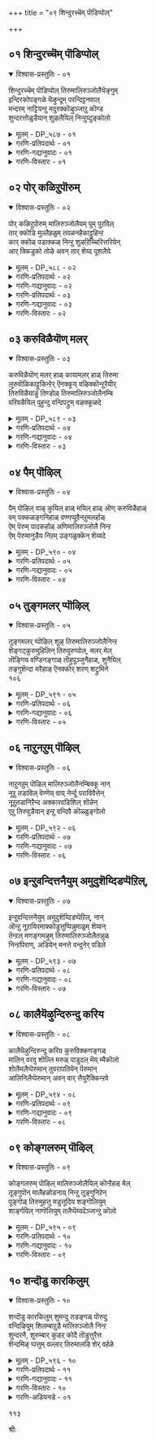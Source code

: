 +++
title = "०९ शिन्दुरच्चॆम् पॊडिप्पोल्"

+++


## ०१ शिन्दुरच्चॆम् पॊडिप्पोल्

<details open><summary>विश्वास-प्रस्तुतिः - ०१</summary>

शिन्दुरच्चॆम् पॊडिप्पोल् तिरुमालिरुञ्जोलैयॆङ्गुम्  
इन्दिरकोपङ्गळे यॆऴुन्दूम् परन्दिट्टनवाल्  
मन्दरम् नाट्टियन्ऱु मदुरक्कॊऴुञ्जाऱु कॊण्ड  
शुन्दरत्तोळुडैयान् शुऴलैयिल् निन्ऱुय्दुङ्कोलो
</details>

<details><summary>मूलम् - DP_५८७ - ०१</summary>

शिन्दुरच्चॆम् पॊडिप्पोल् तिरुमालिरुञ्जोलैयॆङ्गुम्  
इन्दिरकोपङ्गळे यॆऴुन्दूम् परन्दिट्टनवाल्  
मन्दरम् नाट्टियन्ऱु मदुरक्कॊऴुञ्जाऱु कॊण्ड  
शुन्दरत्तोळुडैयान् शुऴलैयिल् निन्ऱुय्दुङ्कोलो
</details>

<details><summary>गरणि-प्रतिपदार्थः - ०१</summary>

शिन्दुरम्=सिन्धूरद, शॆम्=कॆम्पनॆय, पॊडिपोल्=पुडिय हागॆ, तिरुमालिरुञ्जोलै=तिरुमालिरुञ्जोलै बॆट्टवन्नु, ऎङ्गुम्=ऎल्लॆडॆयल्लू, इन्दिरकोफङ्गळे=मिञ्चुहुळुगळे, ऎऴुन्दुम्=मेलॆद्दु, परन्दिट्टन=हरडिकॊण्डुबिट्टिवॆ, आल्=अय्यो, अन्ऱु=आ कालदल्लि, मन्दरम्=मन्दर पर्वतवन्नु, नाट्टि=\(कडलिनल्लि\)नाटि, कॊऴु=अतिशयवाद, मदुरम्=सिहियाद, शाऱु=सारवन्नु\(अमृतवन्नु\) कॊण्ड=ऎत्तिकॊण्ड, शुन्दरत्तोळुडैयान्=श्रीसुन्दरबाहुस्वामिय, शुऴलैयिल्=सुळिय बलॆयल्लि, निन्ऱु=सिक्किबिद्दु, उय्दुम् कॊलो=बदुकुववो हेगो?
</details>

<details><summary>गरणि-गद्यानुवादः - ०१</summary>

सिन्धूरद कॆम्पुपुडिय हागॆ, तिरुमालिरुञ्जोलै बॆट्टवन्नु ऎल्लॆल्लियू मिञ्चुहुळुगळे मेलॆद्दु हरडिकॊण्डु बिट्टिवॆयल्ला\! आ कालदल्लि मन्दरपर्वतवन्नु कडलल्लि निल्लिसि अतिशयवाद सिहियाद सारवन्नु अमृतवन्नु ऎत्तिकॊण्ड श्रीसुन्दर बाहुस्वामिय सुळिय बलॆयल्लि सिक्किबिद्दु अवु बदुकुवुवो हेगो?\(१\)
</details>

<details><summary>गरणि-विस्तारः - ०१</summary>

प्रेमिगळु ऒन्दु रीतियल्लि स्वार्थिगळे. अवर प्रेमक्कॆ अड्डिबरलेबारदु ऎन्दु अबर बयकॆ. अड्डितरुववरु यारे आगलि, यावुदे आगलि अवर मेलॆ अवरिगॆ कोपबरुत्तदॆ. तम्म प्रेमदल्लि पालुगॊळ्ळुववरु इद्दरन्तु अवरिगॆ ईर्षॆ, द्वेष, कोपगळु तप्पदॆ उण्टागुत्तवॆ. मानवरिगॆ इदु सहजवादद्दु.

गोदादेविगॆ भगवन्तनल्लिपरमप्रेम. भगवन्तनन्नु ऎल्ल रीतियल्लू अनुभविसबेकॆन्दु अवळ महदाशॆ. भगवन्तनु अवळ बळियल्लिल्ल. अवनन्नु बरहेळि परिपरियागि, बेरॆबेरॆ दूतर मूलक हेळिकळुहिसि आयितु. मळॆगालद कार्मोडगळीगू ई दौत्यवन्नु वहिसिकॊट्टळु. मळॆगाल मुगियितु. प्रकृतिसौन्दर्यक्कॆ नॆलॆवीडाद तिरुमालिरुञ्जोळै बॆट्टद मेलॆ सुन्दर बाहुस्वामि

१०२

आनन्ददिन्द नॆलॆसिद्दानॆ. बॆट्टवन्नॆल्ला मळॆहुळुगळु तुम्बि आवरिसिबिट्टिवॆ. अवु कॆम्पगॆ सिन्धूरद पुडियन्नु बॆट्टद मेलॆल्ला चॆल्लिबिट्टन्तॆ तुम्बिकॊण्डिवॆ. गोदादेविगॆ अवुगळल्लि ईर्षॆ. तनगे लभिसबेकाद भगवन्तन सामीप्यवन्नु ई मळॆय हुळुगळु पडॆदुकॊण्डुबिट्टवल्ला\!

ई ईर्षॆय नडुवॆ गोदादेविगॆ ऒन्दु समाधान तोरिबरुत्तदॆ; अवळ प्रियतमनाद सुन्दरबाहुस्वामि बहुचतुर, बलुसमर्थ. हिन्दॆ ऒन्दु सल, देवासुरर नडुवॆ सन्धिसमाधान तरुव कारणदिन्द, मन्दरपर्वतवन्नु कडलल्लि इळिसि, देवतॆगळन्नू राक्षसरन्नू ऒप्पिसि, अवरिन्दले समुद्रमथन माडिसि, अतिशयवाद अमृतवन्नु भगवन्तनु पडॆदनु. आ कूडले तन्न चमत्कारदिन्द, अदन्नु ताने ऎत्तिकॊण्डु, देवतॆगळिगॆ मट्टिगॆ अदन्नु हञ्चि, अवरन्नु अमररन्नागि माडिदनल्लवे? आ भगवन्तनल्लि आ अमृतक्किन्तलू श्रेष्ठवाद, हिसियाद अधरामृतवुण्टल्लवे\! अदॊन्दु सुळिय बलॆये\! मळॆयहुळुगळु ऎल्लवू ई बलॆयल्लि सिक्किबिद्दिवॆ. अदन्नु तप्पिसिकॊण्डु, बदुकि बरलु अवक्कॆ आगुवुदे इल्ल\!

देवतॆगळिगॆ भगवन्तनु हञ्चिद अमृतदिन्द देवतॆगळु अमररादरु; अष्टॆ. भगवन्तन नित्यसान्निध्य अवरिगॆ लभिसिते?आदन्नु पडॆयबेकॆन्दरॆ, देवतॆगळू कष्टपडबेकु. आदरॆ, भगवन्तन अधरामृतवादरो भगवन्तनन्नु ऎदॆन्दिगू अगलदन्थ सन्निध्यवन्नु दॊरकिसिकॊडुवुदु. ऎन्थ श्रेष्ठवाद अमृत अदु\!
</details>

## ०२ पोर् कळिऱुपॊरुम्

<details open><summary>विश्वास-प्रस्तुतिः - ०२</summary>

पोर् कळिऱुपॊरुम् मालिरुञ्जोलैयम् पूम् पुऱविल्  
तार् क्कॊडि मुल्लैहळुम् तवळनहैकाट्टुहिन्ऱ  
कार् क्कॊळ् पडाक्कळ् निन्ऱु शुऴऱिच्चिरित्तरियेन्  
आर् क्किडुको तोऴे अवन् तार् शॆय्द पूशलैये
</details>

<details><summary>मूलम् - DP_५८८ - ०२</summary>

पोर् कळिऱुपॊरुम् मालिरुञ्जोलैयम् पूम् पुऱविल्  
तार् क्कॊडि मुल्लैहळुम् तवळनहैकाट्टुहिन्ऱ  
कार् क्कॊळ् पडाक्कळ् निन्ऱु शुऴऱिच्चिरित्तरियेन्  
आर् क्किडुको तोऴे अवन् तार् शॆय्द पूशलैये
</details>

<details><summary>गरणि-प्रतिपदार्थः - ०२</summary>

पोर्=होराडबल्ल, कळिऱु=गण्डानॆगळु, पॊरुम्=होराटद आटवाडुव, मालिरुञ्जोलै=तिरुमालिरुञ्जोलैय, अम्=सॊबगिन, पू=हूगळ, पुऱविल्=लतागृहगळल्लि, तवळ=शुभ्रवाद बिळिय\(हॊळॆयुव\), नहै=बगॆयन्नु, काट्टुहिन्ऱ=तोरिसुत्तिरुव\(बीरुत्तिरुव\), तार्=मॊग्गुगळुळ्ळ, कॊडि=कुडिगळुळ्ळ, मुल्लैहळुम्=मल्लिगॆ हू बळ्ळिगळू, कार्=कप्पगॆ, कॊळ्=आकृतिय, पडाक्कळ्=दॊड्ड देहगळू, निन्ऱु=निन्तु, शुऴऱि=भ्रमॆगॊळिसि, शिरिक्क=अपहास्य माडुवुदन्नु, तरियेन्=सहिसलारॆनु, तोऴे=गॆळतिये, अवन्=अवन, तार् शॆय्द=चमत्कारवु, शॆय्द=उण्टुमाडिद
</details>

<details><summary>गरणि-गद्यानुवादः - ०२</summary>

१०३
</details>

<details><summary>गरणि-प्रतिपदार्थः - ०३</summary>

पूशलैये=कडुदुःखवन्नु, आर् क्कू=यारल्लि इडुको=मॊरॆयिडुवुदो?
</details>

<details><summary>गरणि-गद्यानुवादः - ०३</summary>

मदिसिद गण्डानॆगळु होराटद आटवाडुव तिरुमालिरुञ्जोलैय सुन्दरवाद हूगळ लतागृहगळल्लि शुभ्रवाद बिळिय\(हॊळॆयुव\) नगॆयन्नु बीरुत्तिरुव मॊग्गु,कुडि, हूगळिन्द कूडिद मल्लिगॆ हू बळ्ळिगळू, कप्पगॆ आकृतिय दॊड्डदेहगळू निन्तुभ्रमॆगॊळिसि अपहास्य माडुवुदन्नु सहिसलारॆनु;गॆळती, अवन चमत्कारदिन्द उण्टागिरुव कडुदुःखवन्नु यारल्लि मॊरॆयिडुवुदो?\(२\)
</details>

<details><summary>गरणि-विस्तारः - ०२</summary>

तिरुमालिरुञ्जोलै पर्वतवन्नु सुत्तुवरिदिरुव प्रदेशदल्लि दट्टवाद काडुगळिवॆ. आ काडुगळल्लि आनॆगळु गुम्पुगुम्पागिवॆ. अवुगळल्लि गण्डानॆगळु तन्तम्मल्लि शक्तिप्रदर्शनद आटदल्लि तॊडगुत्तवॆ. बॆट्टद तप्पलिनल्लि ऎल्लॆल्लियू प्रकृतिसहजवाद लतामण्टपगळिवॆ.अवुगळॆल्लवू सुवासनॆय हूगळिन्द तुम्बिवॆ. अवुगळॆल्ल शुभ्रवागि नगुनगुत्ता इरुवन्तॆ कण्डुबरुत्तवॆ. तोपुगळू, काडिन गिडमरगळू अवुगळ नॆरळू दूरक्कॆ दॊड्डदॊड्ड कप्पनॆय आकृतिगळन्नु मूडिसुवन्तॆ भ्रमॆगॊळिसुत्तवॆ.

गोदादेविगॆ ई ऎरडु नोटगळू आगदु. अवुगळन्नु कण्डु अवळु सहिसळु. भगवन्तनिगागि कातरगॊण्डु कादु कुळितिरुववळिगॆ, अदन्नु दॊरकिसिकॊडुवुदर बदलागि, अदक्कॆ अड्डितरुव यावुदे आगलि, अवळिगॆ आगद्दु.

भगवन्तने स्वतः अवळ करॆगॆ ओगॊट्टु अवळ बळिगॆ बन्दु अवळन्नु सन्तोषपडिसबेकॆन्दु अवळ आशॆ. भगवन्तनु बरलिल्ल. अदक्कॆ बदलागि भगवन्तनन्नु आश्रयिसिकॊण्डिरुव बेरॆ वस्तुगळॆल्ल प्रकृतियल्लि आनन्दिसुत्तिवॆ\! प्रकृतिय सुन्दर नोटगळु अवळन्नु कण्डु हास्यमाडुवन्तॆ अवळिगॆ तोरिबरुत्तवॆ. लतामण्टपगळ कुडि, मॊग्गु, हूगळु अवळन्नु कण्डु नगुत्तिरुवन्तॆयू, दट्टवाद दूरद मरगिडगळू अवुगळ नॆरळिन प्रदेशगळू अवळन्नु बॆदरिसि भ्रमॆगॊळिसुत्तिरुवन्तॆयू अवळु भाविसिकॊळ्ळुत्ताळॆ. भगवन्तन विरहदिन्द कॊरगुत्तिरुव अवळ मनस्सु इन्नष्टु तॊन्दरॆ कॊडुत्तवॆ. गोदादेवि अवळ आप्तगॆळतिगॆ हेळुत्ताळॆ- भगवन्तन चमत्कारवे इवॆल्ल. इवुगळिन्द ननगॆ कडुदुःखवुण्टागिदॆ. नमगॆ बरुव कष्टदुःखगळन्नु नीगिसॆन्दु भगवन्तनल्लि नावु बेडबेकाद्सू सहजवागिरुवाग, अवने नमगॆ दुःखवन्नुण्टु माडिदाग, अदन्नु निवारिसॆन्दु हेळिकॊळ्ळुवुदु यारल्लि? बेरॆ यारु आर्तरन्नु रक्षिसुववनु? यारल्लि मॊरॆयिडबेकु?

दुःखद सहनॆय मितियन्नु मुट्टिदाग मनुष्यनिन्द बरबहुदाद मातुगळिवु. सलहुव परमात्मनिगल्लदॆ बेरॆ यारल्लि मॊरॆयिट्टरू फलविल्ल. भगवन्तने शरण्य. अवनिगे शरणु. अवने नम्म कष्टसङ्कटगळन्नु निवारिसबेकु. अवने अवन्नु निवारिसुववनु.

१०४
</details>

## ०३ करुविळैयॊण् मलर्

<details open><summary>विश्वास-प्रस्तुतिः - ०३</summary>

करुविळैयॊण् मलर् हाळ् कायामलर् हाळ् तिरुमा  
लुरुवॊळिकाट्टुकिन्ऱेर् ऎनक्कूय् वऴिक्कॊन्ऱुरैयीर्  
तिरुविळैयाडु तिण्डोळ् तिरुमालिरुञ्जोलैनम्बि  
वरिवळैयिल् पुहुन्दु वन्दिपट्रुम् वऴक्कूळदे
</details>

<details><summary>मूलम् - DP_५८९ - ०३</summary>

करुविळैयॊण् मलर् हाळ् कायामलर् हाळ् तिरुमा  
लुरुवॊळिकाट्टुकिन्ऱेर् ऎनक्कूय् वऴिक्कॊन्ऱुरैयीर्  
तिरुविळैयाडु तिण्डोळ् तिरुमालिरुञ्जोलैनम्बि  
वरिवळैयिल् पुहुन्दु वन्दिपट्रुम् वऴक्कूळदे
</details>

<details><summary>गरणि-प्रतिपदार्थः - ०४</summary>

ऒण्=सुन्दरवाद, करुविळै मलर्हाळ्=करुविळै पुष्पगळे, कायामकर्हाळ्=अगसॆ हूगळे, तिरुमाल्=लक्ष्मीफतिय, उरु=देहद, ऒळि=कान्तियन्नु, काट्टुहिन्ऱेर्=तोर्पडिसुत्तिद्दीरि, ऎनक्कू=ननगॆ, उय्=बदुकुव, वऴक्कू=मार्गवन्नु, ऒन्ऱु=ऒन्दन्नु, उरैयीर्=हेळिरि, तिरु=श्रीदेवियु, विळैयाडु=विहरिसुव, तिण्=बलयुतवाद, तोळ्=तोळुगळ, तिरुमालिरुञ्जोलै=तिरुमालिरुञ्जोळैय, नम्बि=प्रभुवु, इल्=मनॆयन्नु\(नन्न अन्तरङ्गवन्नु\)पुहुन्दु=प्रवेशिसि, वरि=सुन्दरवाद, वळै=बळॆयनु, वन्दि=बलवन्तदिन्द, पट्रुम्=कॊण्डुहोगुव, वऴक्कू=रीतियु, उळदे=ऒळ्ळॆयदे?
</details>

<details><summary>गरणि-गद्यानुवादः - ०४</summary>

सुन्दरवाद करुविरैपुष्पगळे, अगसेहूगळे, श्रीपतिय देहकान्तियन्नु नीवु तोरिसुत्तिद्दीरि. ननगॆ बदुकुव मार्गवॊन्दन्नु हेळिरि. श्रीदेवि विहरिसुव बलवाद तोळुगळ तिरुमालिरुञ्जोलै प्रभुवु नन्न अन्तरङ्गवन्नु प्रवेशिसि, सुन्दरवाद\(नन्न\) कैबळॆगळन्न बलवन्तदिन्द कसिदुकॊण्डु होगुव रीति ऒळ्ळॆयदे?\(३\)
</details>

<details><summary>गरणि-विस्तारः - ०३</summary>

तिरुमालिरुञ्जोळै बॆट्टद तप्पलल्लि अरळिरुव बॆट्टकणिगिलु, अगसॆ मुन्ताद हूगळु भगवन्तन देहद बण्णवन्नू कान्तियन्नू होलुत्तवॆ. अवुगळ नोडिद गोदादेविगॆ भगवन्तन नॆनपु बरुत्तदॆ. आ सौभाग्य हूगळिगॆ इवॆयल्ला\! अवळिगादरो, भगवन्तनन्नु नॆनॆनॆनॆदु, मैबडवागि कान्तिहीनवागिहोगिदॆ. अवळु बदुकुवुदे दुस्तरवॆन्निसुत्तिदॆ. आ हूगळन्नू अवुगळ नगुमुखवन्नू कान्तियन्नू कण्डु अवळ दुःख उम्मळिसुत्तदॆ. आद्दरिन्द अवुगळन्ने नेरवागि अवळु मातनाडिसुत्ताळॆ-” भगवन्त नन्न अन्तरङ्गवन्नु प्रवेशिसिद्दानॆ. नानु अवनन्नु मरॆयलु आगुवुदे इल्ल. अवने नन्न कैबळॆगळन्नु बलात्कारवागि कसिदुकॊण्डुबिट्ट. इन्नु नन्न प्राण उळियुवुदू दुस्तरवागिदॆ. नन्नन्नु ई स्थितियल्लि बिट्टिरुवुदु भगवन्तनिगॆ ऒळ्ळॆयदे? नीवादरू हेळि हूगळे. भगवन्तनिगागि नीवु बदुकिरुव हागॆ नानू बदुकिरलु यावुदादरू दारियन्नु हेळिकॊडि”.

“भगवन्तनिगागि कृशवागबेकु, बदुकिरलू बेकु. कॊरगुत्तिरलू बेकु. भगवन्तनन्नु सेरुवुदक्कॆ अदे दारि”ऎन्दु गोदादेवि सूचिसुत्ताळल्लवे?

१०५
</details>

## ०४ पैम् पॊऴिल्

<details open><summary>विश्वास-प्रस्तुतिः - ०४</summary>

पैम् पॊऴिल् वाऴ् कुयिल् हाळ् मयिल् हाळ् ऒण् करुविळैहाळ्  
वम् पक्कळङ्गनिहाळ् वण्णप्पूवैनऱुमलर्हाळ्  
ऐम् पॆरुम् पादकर्हाळ् अणिमालिरुञ्जोलै निन्ऱ  
ऎम् पॆरुमानुडैय निऱम् उङ्गळुक्कॆन् शॆय्वदे
</details>

<details><summary>मूलम् - DP_५९० - ०४</summary>

पैम् पॊऴिल् वाऴ् कुयिल् हाळ् मयिल् हाळ् ऒण् करुविळैहाळ्  
वम् पक्कळङ्गनिहाळ् वण्णप्पूवैनऱुमलर्हाळ्  
ऐम् पॆरुम् पादकर्हाळ् अणिमालिरुञ्जोलै निन्ऱ  
ऎम् पॆरुमानुडैय निऱम् उङ्गळुक्कॆन् शॆय्वदे
</details>

<details><summary>गरणि-प्रतिपदार्थः - ०५</summary>

पै=हसुरागि सॊबगिनिन्द तुम्बिद, पॊऴिल्=तोपुगळल्लि, वाऴ्=वासिसुव, कुयिल् हाळ्=कोगिलॆगळे, मयिल् हाळ्=नविलुगळे, ऒण्=सुन्दरवाद, करुविळैहाळ्=करुविळै हूगळे, वम्बु=हॊसदागि, कळम्=कप्पुबण्ण तळॆद, कनिहाळ्=हण्णुगळे, वण्णप्पूवै=बण्णबण्णद हूगळे, नऱु=सुवासनॆय, मलर्हाळ्=हूगळे, ऐ=ऐदु, पॆरुम्=महापादकर् हाळ्=पापिगळे, अणि=सुन्दरवाद, मालिरुञ्जोलै=तिरुमालिरुञ्जोलै बॆट्टद मेलॆ, निन्ऱ=नॆलसिरुव, ऎम् पॆरुमानुडैय=भगवन्तन\(स्वामिय\), निऱम्=बण्णवु, उङ्गळुक्कू=निमगॆ, ऎन्=एनु, शॆय्वदे=माडुवुदक्कागि?
</details>

<details><summary>गरणि-गद्यानुवादः - ०५</summary>

हसुरागि सॊबगिनिन्द तुम्बिद तोफुगळल्लि वासिसुव कोगिलॆगळे, नविलुगळे, सुन्दरवाद करुविलैहूगळे, हॊसदागि कप्पुतिरुगिरुव हण्णुगळे, बण्णबण्णद हूगळे, सुवासनॆय हूगळे, पञ्चमहापातकरुगळे, सुन्दरवाद तिरुमालिरुञ्जोलै बॆट्टद मेलॆ नॆलसिरुव स्वामिय बण्ण निमगॆ एनु माडुवुदक्कागि?\(४\)
</details>

<details><summary>गरणि-विस्तारः - ०४</summary>

सामान्यवागि, गोदादेविगॆ प्रकृतिय सुन्दर वस्तुगळन्नु कण्डागलॆल्ला हिग्गु, सम्भ्रम. अवॆल्ल भगवन्तन विविधरूपगळॆन्दु अवळ भावनॆ. आदरॆ, ईग अवळुविरहदिन्द बळलिद्दाळॆ. ईग प्रकृतिय याव सुन्दर वस्तुवादरू अवळिगॆ यातनॆयन्नुण्टु माडुवुदु. आद्दरिन्द अवॆल्ल बहळ कॆट्टवु\! पञ्चमहापापगळिवॆ; अवु बहुकॆट्टवु ऎन्दु हेळलागिदॆ. गोदादेविगॆ, कोगिलॆ, नविलु बॆट्टद कणिगिलु हू, अगसॆ हू, अवुगळ बण्ण वासनॆगळु, नेरळॆ हण्णिनन्थ कप्पुबण्णद रसभरितवाद हण्णुगळु-इवॆल्लवू पञ्चमहापातकिगळिगिन्त कॆट्टवु\! अवुगळल्लि ऒन्दॊन्दू भगवन्तन नॆनपन्नू अवळिगॆ तन्दुकॊडुत्तवॆ. गोदादेवि योचिसुत्ताळॆ- याव कारणक्कागि, याव पुरुषार्थसाधनॆगागि अवक्कॆ भगवन्तन सुन्दरवाद ई बण्ण? मॊदले सङ्कटपडुत्तिरुव अवळन्नु मत्तष्टु सङ्कटपडिसुवुदॊन्दल्लदॆ अवुगळ ई बण्णदिन्द बेरॆ एनु प्रयोजन? एनू अरियद शुद्धमनस्सिन, भगवन्तनन्नु प्रेमिसुव अवळ मननोयिसुवुवॆल्लवू “पातकि”गळे अल्लवे?
</details>

## ०५ तुङ्गमलर् प्पॊऴिल्

<details open><summary>विश्वास-प्रस्तुतिः - ०५</summary>

तुङ्गमलर् प्पॊऴिल् शूऴ् तिरुमालिरुञ्जोलैनिन्ऱ  
शॆङ्गट्कुरुमुहिलिन् तिरुवुरुप्पोल्, मलर् मेल्  
तॊङ्गिय वण्डिनङ्गाळ् तॊहुपूञ्जुनैहाळ्, शुनैयिल्  
तङ्गुशॆन्दा मरैहाळ् ऎनक्कोर् शरण् शट्रुमिने  
१०६
</details>

<details><summary>मूलम् - DP_५९१ - ०५</summary>

तुङ्गमलर् प्पॊऴिल् शूऴ् तिरुमालिरुञ्जोलैनिन्ऱ  
शॆङ्गट्कुरुमुहिलिन् तिरुवुरुप्पोल्, मलर् मेल्  
तॊङ्गिय वण्डिनङ्गाळ् तॊहुपूञ्जुनैहाळ्, शुनैयिल्  
तङ्गुशॆन्दा मरैहाळ् ऎनक्कोर् शरण् शट्रुमिने  
१०६
</details>

<details><summary>गरणि-प्रतिपदार्थः - ०६</summary>

तुङ्गम्=ऎत्तरवागि बॆळॆदिरुव, मलर्=हूगळ, पॊऴिल्=तोपुगळिन्द, शूऴा=सुत्तुवरिदिरुव, तिरुमालिरुञ्जोलै=तिरुमालिरुञ्जोलै बॆट्टद मेलॆ, निन्ऱ=नॆलसिरुव, शॆम्=सुन्दरवाद, कण्=कण्णुगळुळ्ळ, करुमुहिलिन्=कार्मुगिलिन, तिरु=श्रेष्ठवाद, उरु=आकारद\(देहद\), पोळ्=हागॆ, मलर् मेल्=हूगळ मेलॆ, तॊङ्गिय=ओलाडुत्तिरुव, वण्डु=दुम्बुगळ, इनङ्गाळ्=गुम्पुगळे, तॊहु=ऒट्टागिकूडिकॊण्डिरुव, पू=सॊगसाद, शुनैहाळ्=सरोवरगळे, शुनैयिल्=आ सरोवरगळे, शुनैयिल्= आ सरोवरगळल्लि, तङ्गु=इरुव, शॆम्=कॆम्पु, तमरैहाळ्=तावरॆ हूगळे, ऎनक्कू=ननगॆ, ओर्=ऒन्दु, शरण्=शरणागुव स्थळवन्नु, शाट्रुमिने=घोषिसिरि\(हेळिरि\).
</details>

<details><summary>गरणि-गद्यानुवादः - ०६</summary>

ऎत्तरवागि बॆळॆदिरुव हूदोपुगळिन्द सुत्तुवरिदिरुव तिरुमालिरुञ्जोलै बॆट्टद मेलॆ नॆलसिरुव सुन्दरवाद कण्णुगळन्नू कार्मुगिल श्रेष्ठ देहवन्नू होलुव, हूगळ मेलॆ ओलाडुत्तिरुव, दुम्बिगळ गुम्पुगळे, ऒट्टागि कूडिकॊण्डिरुव सरोवरगळे, आ सरोवरगळल्लि बॆळॆदिरुव कॆन्दावरॆ हूगळे, ननगॆ ऒन्दु शरणागुव स्थळवन्नु घोषिसिरि.\(तिळिसिरि\)\(५\)
</details>

<details><summary>गरणि-विस्तारः - ०५</summary>

तिरुमालिरुञ्जोलै प्रदेशदल्लि ऎरडु भव्यवाद प्रकृतिय नोटगळु गोदादेवियन्नु आकर्षिसुत्तवॆ. तोपुगळल्लि मॆरॆयुव दुम्बिगळ तण्डगळु, मत्तु सरोवरगळल्लि अरळि शोभिसुव कॆन्दावरॆगळु.

विशालवाद कण्णिन बिळिय भागदल्लि, दुण्डगॆ दॊड्डदॊड्ड करियगुड्डॆगळु चलिसुत्ता हॊळॆयुत्तिद्दरॆ, अन्थ कण्णुगळु बलुसुन्दर. आद्दरिन्द, दुम्बियन्नु कण्णिन करियगुड्डॆगो, इडिय कण्णिगो होलिसुत्तारॆ. गोदादेविगॆ प्रकृतियल्लि कण्डुबरुवुदॆल्लवू भगवन्तनन्नु ऒन्दल्ल ऒन्दु रीतियल्लि नॆनपिगॆ तरतक्कवु. दट्टवाद हसुरु तोपुगळल्लि हूगळु तुम्बि बॆळॆदिवॆ. आ हूगळ नडुवॆ दुम्बिगळ हिण्डुगळु चञ्चलवागि अत्तिन्दित्त इत्तिन्दत्त्त हाराडुत्तवॆ. कूडले, आ नोट अवळिगॆ भगवन्तन विशालवाद सुन्दरवाद कण्णुगळन्नु नॆनपिगॆ तरुत्तवॆ. अल्लदॆ, दुम्बिगळ हिण्डुगळु ऎत्तरदल्लि, आकाशदल्लिद्दन्तॆ, चलिसुत्तिरुवुदरिन्द चलिसुव कार्मुगिलुगळन्तॆ अवु कण्डुबरुत्तवॆ. ईनोटवू सह भगवन्तन मनोहरवाद मैबण्णवन्नु नॆनपिगॆ तरुत्तदॆ.

आ प्रदेशदल्लॆल्ला सरोवरगळु इवॆ. अवुगळल्लि नीरुशुभ्रवागि प्रशान्तवागि इरुवुदरिन्द, नीलगगनद सुन्दरवाद प्रतिबिम्बवन्नु मूडिसि, मॆरॆयुत्तवॆ. आसरोवरगळल्लि चॆन्नागि बन्द कॆन्दावरॆहूगळु तम्म दिव्यसॊबगन्नु परिमळवन्नू सूसुत्तवॆ. ई ऎरडन्नू नोडि गोदादेवि भ्रमॆगॊळ्ळुत्ताळॆ. भगवन्तन देहद सुन्दरनील वर्णवू अवन आकर्षकवाद विशालवाद कण्णुगळू अवळ नॆनपिगॆ बरुत्तवॆ.

गोदादेवि योचिसुत्ताळॆ- तोपुगळु, हूगळु, दुम्बिगळु, सरोवरगळु, कॆन्दावरॆगळु भगवन्तन बण्णवन्नू सॊबगन्नू पडॆदुकॊण्डुबिट्टिवॆयल्ला\!

१०७

इदक्कॆ एनु कारणविरबहुदु? दुम्बिगळु तोपिन हूगळन्नु आश्रयिसि, भगवन्तन कण्णुगळ सॊबगन्नु तोरिसुवुवु. अवु आकाशवन्नु आश्रयिसि, कार्मुगिलिनन्तॆ तोरिकॆ तन्दु, भगवन्तन बण्ण कान्तिगळन्नु तोरिसुवुवु. हागॆये, सरोवरगळु आकाशवन्नु प्रतिबिम्भिसि भगवन्तन देहकान्तियन्नु सूचिसिदरॆ, कमलगळु सरोवरवन्नु आश्रयिसि भगवन्तन सुन्दरवाद कण्णुगळन्नु तोरिसुवुदु. आश्रयवन्नु पडॆदरॆ अल्लवे भगवन्तन सामीप्य सान्निध्य दॊरॆयुवुदु? गोदादेवि प्रकृतिय आ वस्तुगळन्ने केळुत्ताळॆ-”नानु एनन्नु आश्रयिसलि? यावुदन्नु मरॆगॊगलि? यावुदर सहायदिन्द ननगॆ भगवन्तन सामीप्य,सान्निध्य दॊरॆयुवुदु? ई गुट्टु निमगॆ तिळिदिदॆ. आद्दरिन्द नीवे इदन्नु तिळियपडिसि”.
</details>

## ०६ नाऱुनऱुम् पॊऴिल्

<details open><summary>विश्वास-प्रस्तुतिः - ०६</summary>

नाऱुनऱुम् पॊऴिल् मालिरुञ्जोलैनम्बिक्कू नान्  
नूऱु तडाविल् वॆण्णॆय् वाय् नेर्न्दू पराविवैत्तेन्  
नूऱुतडानिऱैन्द अक्कारवडिशिल् शॊन्नेन्  
एऱु तिरुवुडैयान् इन्ऱु वन्दिवै कॊळ्ळुङ्गॊलो
</details>

<details><summary>मूलम् - DP_५९२ - ०६</summary>

नाऱुनऱुम् पॊऴिल् मालिरुञ्जोलैनम्बिक्कू नान्  
नूऱु तडाविल् वॆण्णॆय् वाय् नेर्न्दू पराविवैत्तेन्  
नूऱुतडानिऱैन्द अक्कारवडिशिल् शॊन्नेन्  
एऱु तिरुवुडैयान् इन्ऱु वन्दिवै कॊळ्ळुङ्गॊलो
</details>

<details><summary>गरणि-प्रतिपदार्थः - ०७</summary>

नऱुनाऱुम्=परिमळभरितवाद, पॊऴिल्=तोपुगळिरुव\(हूदोटगळिरुव\)मालिरुञ्जोलै=तिरुमालिरुञ्जोलैय, नम्बिक्कू=प्रभुविगॆ, नान्=नानु, नूऱुतडाविल्=नूरुभाण्डगळल्लि, वॆण्णॆय्=बॆण्णॆयन्नु, वाय् नेर्न्दु=बायल्लि हेळि, स्तोत्रमाडि=वैत्तेन्=इट्टिद्देनॆ, नूऱुतडा-नूरुभाण्डगळु, निऱैन्द=तुम्बिद, अक्कारम् अडिशिल्=सक्करॆ अन्नवन्नु\(पायसवन्नु\) शॊन्नेन्=समर्पिसुवॆनॆन्दु हरकॆ हॊत्तॆ\(हेळिकॊण्डॆ\) एऱु=ऎत्तरदल्लिरुव, तिरु उडैयान्=श्रीपतियु\(लक्ष्मीदेवियन्नुळ्ळवनु\), इन्ऱु=इन्दु, वन्दु=बन्दु, इवै=इवुगळन्नु, कॊळ्ळुम् कॊलो=स्वीकरिसुवनी हेगो?
</details>

<details><summary>गरणि-गद्यानुवादः - ०७</summary>

घमघमिसुत्तिरुव तिरुमालिरुञ्जोलै स्वामिगॆन्दु नानु नूरुभाण्डगळल्लि बॆण्णॆयन्नु हेळिकॊण्डु स्तोत्रमाडि तॆगॆदु इट्टिद्देनॆ. नूरुभाण्डगळ तुम्ब सक्करॆ अन्न\(पायस\)वन्नु समर्पिसुवॆनॆन्दु हरकॆ हॊत्तिद्देनॆ. ऎत्तरदल्लिरुव श्रीपतियु इन्दु बन्दु इवुगळन्नु स्वीकरिसुवनो हेगो?\(६\)
</details>

<details><summary>गरणि-विस्तारः - ०६</summary>

प्रकृतियन्नु आश्रयिसिदरॆ, आ मूलक भगवन्तन सामीप्य तनगॆ लभिसुवुदॆन्दु गोदादेवि योचिसिद्दळेनो. भगवन्तनल्लि भक्तियन्नु तोर्पडिसुवुदॆन्दरॆ, अवनिन्द पडॆदुकॊण्डिरुव शक्तिसामर्थ्यगळन्नु, सिरिसम्पत्तुगळन्नु, भगवन्तन सेवॆयल्लि तॊडगिसुवुदु, ऎन्दु प्रकृति अवळिगॆ सूचिसितो, काणॆ. तानू प्रकृतियन्तॆ निःस्वार्थ सेवॆयन्नु

१०८

माडबारदेकॆ? हीगॆ योचिसि गोदादेवि तन्न अल्पसेवॆयन्नु भगवन्तनल्लि समर्पिसबयसुत्ताळॆ. आदरॆ, अवळु चिक्कवयस्सिनवळु. पराधीनळु. तन्न मनसार तानु याव सेवॆयन्नु, याव रीतियल्लि सल्लिसबेकॆन्दु कॊळ्ळुत्ताळो हागॆये अदन्नु नडसिकॊडलु अवळीगॆ ईग साध्यविल्ल. एकॆन्दरॆ, अदक्कॆ तक्क वयस्सिल्ल. कष्टपट्टु मैमुरिय दुडिदु भगवन्तनन्नु मॆच्चिसलु अवळिगॆ साध्यविल्ल. आद्दरिन्द, तन्न मट्टक्कॆ तक्कन्तॆ तन्न मनोगतवाद सेवॆयन्नु बयिमातिनल्लि सल्लिसलु यत्निसुत्ताळॆ. भगवन्तनिगॆ बहळ इष्टवादद्दु बॆण्णॆ मत्तु शर्करान्न\(सक्करॆ अन्न-पायस\). अदन्नु भगवन्तनिगॆ तनगॆ तृप्तियागुवष्टन्नू, ऎन्दरॆ नूरुभाण्डगळ बॆण्णॆ, नूरुभाण्डगळ शर्करान्नवन्नु, अवन नामस्मरणॆयॊडनॆ, अर्पिसुत्तेनॆन्दु हेळिकॊळ्ळुत्ताळॆ. अदक्कॆ प्रतियागि अवळिगॆ बेकादद्दॆल्ला, भगवन्तने बन्दु अवुगळन्नु इन्दे स्वीकरिसबेकु ऎम्बुदे.
</details>

## ०७ इन्ऱुवन्दित्तनैयुम् अमुदुशॆय्दिडप्पॆऱिल्,

<details open><summary>विश्वास-प्रस्तुतिः - ०७</summary>

इन्ऱुवन्दित्तनैयुम् अमुदुशॆय्दिडप्पॆऱिल्, नान्  
ऒन्ऱु नूऱायिरमाक्कॊडुत्तुप्पिन्नुमाळुम् शॆय्वन्  
तॆन्ऱल् मणङ्गमऴुम् तिरुमालिरुञ्जोलैतन्नुळ्  
निन्ऱपिराण्, अडियेन् मनत्ते वन्दुनेर् पडिले
</details>

<details><summary>मूलम् - DP_५९३ - ०७</summary>

इन्ऱुवन्दित्तनैयुम् अमुदुशॆय्दिडप्पॆऱिल्, नान्  
ऒन्ऱु नूऱायिरमाक्कॊडुत्तुप्पिन्नुमाळुम् शॆय्वन्  
तॆन्ऱल् मणङ्गमऴुम् तिरुमालिरुञ्जोलैतन्नुळ्  
निन्ऱपिराण्, अडियेन् मनत्ते वन्दुनेर् पडिले
</details>

<details><summary>गरणि-प्रतिपदार्थः - ०८</summary>

तॆन्ऱिल्=दक्षिणद तङ्गाळियु, मणम्=परिमळवन्नु, कमऴुम्=हरडुत्तिरुव, तिरुमालिरुञ्जोलै तन्नुळ्=तिरुमालिरुञ्जोलैयल्लि, निन्ऱ=नॆलसिरुव, पिरान्=स्वामिये, इन्ऱु=इन्दु, वन्दु=बन्दु, इत्तनैयुम्=\(नानु समर्पिसुत्तिरुव\)इविष्टन्नू, अमुदुशॆय्दिड पॆऱिल्=भुजिसुवदक्कॆ स्वीकरिसुवुदादरॆ, अडियेन्=सेवकळाद नन्न, मनत्ते=मनस्सन्नु\(अन्तरङ्गवन्नु\) वन्दु=नीनु बन्दु, नेर् पडिले=ऒप्पि इरुवुदादरॆ, \(शाश्वतवागि नॆलसुवुदादरॆ\), नान्=नानु, ऒन्ऱु=ऒन्दु, नूऱायिरम्=नूरु साविर, आ=आगि, कॊडुत्तु=कॊट्टु, पिन्नुम्=अनन्तरवू, आळुम्=सेवॆयन्नू, शॆय्वन्=माडुत्तेनॆ.
</details>

<details><summary>गरणि-गद्यानुवादः - ०८</summary>

दक्षिणद तङ्गाळियु परिमळवन्नु हरडुत्तिरुव तिरुमालिरुञ्जोलैयल्लि नॆलसिरुव स्वामिये, इन्दु नीनु बन्दु इविष्टन्नू भुजिसलु स्वीकरिसुवुदादरॆ, सेवकळाद नन्न अन्तरङ्गवन्नु नीनु बन्दु ऒप्पि नॆलसुवुदादरॆ, नानु ऒन्दुनूरु साविरवागि कॊट्टु, आमेलॆयू निन्न सेवॆयन्नू माडुत्तेनॆ.\(७\)
</details>

<details><summary>गरणि-विस्तारः - ०७</summary>

हिन्दिन पाशुरद विषयवन्नु इल्लि मुन्दुवरिसुत्तिद्दाळॆ. गोदादेविगॆ तिळिदिदॆ, भगवन्तनु अवळ बळिगॆ बरुवुदक्कॆ बेकादद्दु अवळ अन्तरङ्गद मत्तु भक्तिर पारिशुद्धतॆ ऎन्दु. अवळु ईग माडुत्तिरुवुदु बायिमातिन अर्पणॆ. आदरू सह, अदु आत्मीयवादद्दु\! प्रेमपूर्णवादद्दु, कळङ्कविल्लद्दु. भगवन्तनु इदन्नु अरितरॆ साकु. अवनु इदन्नु अरितनॆन्दु

१०९

अवळु तिळिदुकॊळ्ळुवुदु हेगॆ? ऎन्दरॆ, अवळु ईग समर्पिसुत्तिरुव बायिमातिन नूरुभाण्डगळ बॆण्णॆयन्नू नूरुभाण्डगळ शर्करान्नवन्नू भगवन्तनु अल्लिगॆ बन्दु स्वीकरिसि, भुजिसुवुदरिन्द. अवनु बन्द बळिक, अवळ अन्तरङ्गवन्नु परीक्षॆ माडिद बळिक अदन्नु ऒप्पिदनॆन्दरॆ, अल्लिये अवनु नॆलसुवनॆन्दरॆ, अदन्नु केळि अवळिगॆ ऎष्टि आनन्दवागबेकु\! अदक्कागि अवळ कृतज्ञतॆ ऎष्टिरबेकु\! अदन्नु तीरिसुवुदादरू हेगॆ?

गोदादेवि हेळुत्ताळॆ- “भगवन्त, आमेलॆ, निनगॆ ऒन्दुनूरुसाविर\(ऎन्दरॆ लॆक्कविल्लदष्टु\) भाण्डगळ बॆण्णॆ शर्करान्नद नैवेद्यवन्नु सततवागि नडसुत्तेनॆ. अष्टरिन्दले, ननगॆ तृप्तियिल्ल. आद्दरिन्द, निन्न पादसेवकळागि सततवागि दुडियुत्तेनॆ. इष्टुमात्र ननगॆ अवकाशकॊट्टु करुणिसु. भगवन्तने ऒलिदु बन्दनॆन्दरॆ, भक्तन कृतज्ञतॆगॆ पारवुण्टे?
</details>

## ०८ कालैयॆऴुन्दिरुन्दु करिय

<details open><summary>विश्वास-प्रस्तुतिः - ०८</summary>

कालैयॆऴुन्दिरुन्दु करिय कुरुविक्कणङ्गळ्  
मालिन् वरवु शॊल्लि मरुळ् पाडुदल् मॆय् म्मैकॊलो  
शोलैमलैप्पॆरुमान् तुवरापतियॆन् पॆरुमान्  
आलिनिलैप्पॆरुमान् अवन् वार् त्तैयुरैक्किन्ऱवे
</details>

<details><summary>मूलम् - DP_५९४ - ०८</summary>

कालैयॆऴुन्दिरुन्दु करिय कुरुविक्कणङ्गळ्  
मालिन् वरवु शॊल्लि मरुळ् पाडुदल् मॆय् म्मैकॊलो  
शोलैमलैप्पॆरुमान् तुवरापतियॆन् पॆरुमान्  
आलिनिलैप्पॆरुमान् अवन् वार् त्तैयुरैक्किन्ऱवे
</details>

<details><summary>गरणि-प्रतिपदार्थः - ०९</summary>

करिय=कप्पुबण्णद, कुरुवि=गुब्बच्चिगळ, कणङ्गळ्=तण्डगळु, कालै=हॊत्तुहुट्टुव मुञ्चॆये, ऎऴुन्दिरुन्दु=ऎच्चरगॊण्डु, मालिन्=भगवन्तन, वरवु=बरुविकॆयन्नु, शॊल्लि=हेळुत्ता, मरुळ्=परवशरागि, पाडुदल्=हाडुवुदु, मॆय्म्मै=सहज\(सत्य\), कॊलो=अल्लवे? शोलैमलै=तिरुमालिरुञ्जोलै बॆट्टद, पॆरुमान्=देवरे, आलिनिलै=आलद ऎलॆय, पॆरुमान्=देवरे\(ऎन्दु\), अवन्=अवन, वार् त्तै=विषयवन्नु\(मातन्नु\), उरैक्किन्ऱवे=हेळुत्तवॆयल्ला\!
</details>

<details><summary>गरणि-गद्यानुवादः - ०९</summary>

करिय गुब्बिय तण्डगळु अरुणोदयक्के ऎच्चरगॊण्डु भगवन्तन बरवन्नु हेळुत्ता परवशरागि हाडुवुदु सहज\(सत्य\)वल्लवे? अवु “शोळैमलै स्वामी, द्वारकापति स्वामी, आलदॆलॆ स्वामी” ऎन्दु अवन विषयवन्नु हेळुत्तवॆयल्ला\!\(८\)
</details>

<details><summary>गरणि-विस्तारः - ०८</summary>

गोदादेवि हेळुत्ताळॆ- तिरुमालिरुञ्जोलै बॆट्टदल्लि, अष्टे एकॆ इडिय प्रकृतियल्लि, इरुव पशुपक्षि मृगादिगळु ऎल्लक्कू भगवन्तन महिमॆ तिळिदिदॆ. अदन्नु अवु हॊगळिहाडुत्तवॆ. उदाहरणॆगॆ- पुट्टपुट्ट करिय गुब्बिगळु अरुणोदयक्कॆ ऎच्चरगॊण्डु, सूर्यरूपनाद भगवन्तन बरुविकॆयन्नु हेळूत्ता परवशरागि हाडुत्तवॆयल्ल\! इदु ऎष्टु सहजवादद्दु\! अवु हाडुवुदॆल्लवू भगवन्तन बेरॆ बेरॆ हॆसरुगळे, सौन्दर्यरूपनागि तिरुमालिरुञ्जोलै बॆट्टद मेलॆ वासिसुव “सुन्दर बाहुस्वामी”

११०

ऎन्दू, धर्म मत्तु शान्तिगळ स्वरूपनागि द्वारकापतियॆनिसिकॊण्ड श्रीकृष्णस्वामिये ऎन्दू निर्लिप्ततॆ मत्तु परमानन्द स्वरूपनागि आलदॆलॆयल्लिपवडिसिरुव नारायणस्वामिये ऎन्दू, अवु हाडुत्तवॆयल्ल\! तम्म तम्म हाडुगळ मूलक तम्म कृतज्ञतॆयन्नु तोर्पडिसुवुवल्ल\! हीगिरुवाग भगवन्तनिन्द तुम्ब उपकारवन्नु पडॆदु बाळुव मनुष्यनु भगवन्तनल्लि अर्पिसबेकाद कृतज्ञतॆ ऎष्टु हॆच्चागिरबेकु? भगवन्तन नामसङ्कीर्तनॆयन्नु अवनु अनवरत नडसुत्ता अवन बाळन्नु नडसिदरू तीरदो हेगो.
</details>

## ०९ कोङ्गलरुम् पॊऴिल्

<details open><summary>विश्वास-प्रस्तुतिः - ०९</summary>

कोङ्गलरुम् पॊऴिल् मालिरुञ्जोलैयिल् कॊन्ऱैहळ् मेल्  
तूङ्गुपॊन् मालैहळोडनाय् निन्ऱु तूङ्गुनिऱेन्  
पूङ्गॊळ् तिरुमुहत्तु मडुत्तूदिय शङ्गॊलियुम्  
शार्ङ्गविल् नाणॊलियुम् तलैप्पॆय्वदॆञ्जान्ऱु कॊलो
</details>

<details><summary>मूलम् - DP_५९५ - ०९</summary>

कोङ्गलरुम् पॊऴिल् मालिरुञ्जोलैयिल् कॊन्ऱैहळ् मेल्  
तूङ्गुपॊन् मालैहळोडनाय् निन्ऱु तूङ्गुनिऱेन्  
पूङ्गॊळ् तिरुमुहत्तु मडुत्तूदिय शङ्गॊलियुम्  
शार्ङ्गविल् नाणॊलियुम् तलैप्पॆय्वदॆञ्जान्ऱु कॊलो
</details>

<details><summary>गरणि-प्रतिपदार्थः - १०</summary>

कोङ्गु=ऒन्दु जातिय मरगळु, अलरुम्=हू बिट्टिरुव, पॊऴिल्=तोपुगळुळ्ळ, मालिरुञ्जोलैयिल्=तिरुमालिरुञ्जोलैयल्लि, कॊन्ऱैहळ्=कॊन्ऱै मरगळ, मेल्=मेलॆ, तूङ्गु=तूगाडुत्तिरुव, पॊन्=चिन्नदन्थ, मालैहळॊडनाय्=हूविन मालॆगळिगॆ समनागि, निन्ऱु=इरुत्ता, तूङ्गुहिन्ऱेन्=तूगाडुत्तिद्देनॆ, पू=सॊबगु, कॊळ्=तुम्बिरुव, तिरुमुहत्तु=पवित्रवाद तुटिगॆ, मडुत्तु=सेरिसि, ऊदिय=ऊडतक्क, शङ्गु=शङ्खद, ऒलियुम्=ध्वनिय, शार्ङ्गम्=शार्ङ्गवॆम्ब, विल्=बिल्लिन, नाण्-हॆदॆय, ऒलियुम्=ध्वनियन्नू, तलैप्पॆय्वदु=समीपिसुवुदु, ऎ ञ्जान्ऱुम् कॊलो=ऎन्दिगो हेगो\!
</details>

<details><summary>गरणि-गद्यानुवादः - १०</summary>

कॊङ्गु जातिय मरगळु हूबिडुव तिरुमालिरुञ्जोलैयल्लि कॊन्ऱै मरगळ मेलॆ तूगाडुत्तिरुव चिन्नदन्थ हूविन मालॆगळिगॆ समनागि इरुत्ता तूगाडुत्तिद्देनॆ. सॊबगु तुम्बिरुव पवित्रवाद तुटिगॆ सेरिसि ऊदतक्क शङ्खद ध्वनियन्नू शार्ङ्गवॆम्ब बिल्लिन हॆदॆय ध्वनियन्नू समीपिसुवुदु ऎन्दिगो हेगो\!\(९\)
</details>

<details><summary>गरणि-विस्तारः - ०९</summary>

गोदादेवि हेळुत्ताळॆ- तिरुमालिरुञ्जोलै बॆट्टद तप्पलिनल्लि बॆळॆदिरुव कॊन्ऱै जातिय मरगळलि हळदिबण्णद हूगळु जिगियुत्तिवॆ. अवु चिन्नदन्तॆ हॊळॆहॊळॆयुत्ता, प्रकृति सौन्दर्यवन्नु हॆच्चिसुत्ता, भगवन्तन कीर्तियन्नु तम्मदे आद रीतियल्लि प्रकाशपडिसुत्ता मॆरॆयुत्तिवॆ. नानू हागॆये अदे बॆट्टद बळि वासिसुत्तेनॆ. हूगळन्तॆये नानू प्रकृतियल्लि तूगाडुत्तिद्देनॆ. नानू भगवन्तन नामस्मरणॆ माडुत्ता कालकळॆयुत्तिद्देनॆ. आदरॆ, नन्न तूगाटवॆल्ल बदुकु अळिवुगळ नडुवॆ.

१११

बॆट्टद मेलॆ, शिखरदल्लि नॆलसिरुव स्वामि सुन्दरन पूजा समयदल्लि नडसुव शङ्खध्वनियन्नू गण्टॆ जागटॆगळ ध्वनियन्नू आ हूगळु आलिसि हर्षिसुत्तवॆ. ननगादरो, भगवन्तने स्वतः तन्न दिव्यवाद हवळदन्थ चॆन्दुटिगळिगॆ सेरिसि हिडियुव पाञ्चजन्यद ध्वनियन्नू, अवन कैयल्लि हॆदॆयेरिसि हिडिदिरुव शार्ङ्गधनुस्सन्नु मिडियुव ध्वनियन्नू केळबेकॆम्ब आशॆ. आ ध्वनियन्नु समीपिसबेकॆन्निसुत्तदॆ. आ काल ऎन्दिगॆ बरुवुदो? नन्न बदुकु अळिवु अदन्नु अवलम्बिसिदॆ.
</details>

## १० शन्दॊडु कारकिलुम्

<details open><summary>विश्वास-प्रस्तुतिः - १०</summary>

शन्दॊडु कारकिलुम् शुमन्दु तडङ्गळ् पॊरुदु  
वन्दिऴियुम् शिलम्बाऱुडै मालिरुञ्जोलै निन्ऱ  
शुन्दरनै, शुरुम्बार् कुऴऱ् कोदै तॊडुत्तुरैत्त  
शॆन्दमिऴ् प्पत्तुम् वल्लार् तिरुमालडि शेर् वर्हळे
</details>

<details><summary>मूलम् - DP_५९६ - १०</summary>

शन्दॊडु कारकिलुम् शुमन्दु तडङ्गळ् पॊरुदु  
वन्दिऴियुम् शिलम्बाऱुडै मालिरुञ्जोलै निन्ऱ  
शुन्दरनै, शुरुम्बार् कुऴऱ् कोदै तॊडुत्तुरैत्त  
शॆन्दमिऴ् प्पत्तुम् वल्लार् तिरुमालडि शेर् वर्हळे
</details>

<details><summary>गरणि-प्रतिपदार्थः - ११</summary>

शन्दॊडु=चन्दन मरगळन्नू, कार्=बलितिरुव, अकिलुम्=अगरु मरगळन्नू, शुमन्दु=हॊत्तु, तडङ्गळ्=कॊळगळन्नु, पॊरुदु=तुम्बिसि, वन्दु=बन्दु, इऴियुम्=हरियुत्तिरुव, शिलम्बाऱु=शिलम्बारु ऎम्ब हॊळॆयन्नु उडै=उळ्ळ, मालिरुञ्जोलै=तिरुमालिरुञ्जोलै बॆट्टदल्लि, निन्ऱ=नॆलसिरुव, शुन्दरनै=सुन्दरबाहुस्वामियन्नु, शुरुम्बु=दुम्बिगळु,आर्=मुसुरिकॊण्डिरुव, कुऴल्=कूदलिन, कोदै=गोदादेवियु, तॊडुत्तु=\(कवनवन्नु कट्टि\) हाडुत्ता, उरैत्त=हेळिद, शॆम्=सुन्दरवाद, तमिऴ्=तमिळिन, पत्तुम्=हत्तुपाशुरगळन्नू, वल्लार्=बल्लवरु, तिरुमाल्=श्रीपतिय, अडि=पादगळन्नु, शेर् वर्हळे=सेरुववरे आगुत्तारॆ.
</details>

<details><summary>गरणि-गद्यानुवादः - ११</summary>

गन्धद मरगळन्नू, बलित अगरु मरगळन्नू हॊत्तु, कॊळगळन्नु तुम्बिसुत्ता हरिदु बरुव “शिलम्बारु” ऎम्ब हॊळॆयन्नुळ्ळ तिरुमालिरुञ्जोलै बॆट्टदल्लि नॆलसिरुव सुन्दरबाहुस्वामियन्नु कुरितु दुम्बिगळु मुत्तुत्तिरुव तलॆगूदलिन गोदादेवियु कवनवन्नु कट्टिहाडुत्ता हेळिद सुन्दरवाद तमिळिन हत्तुपाशुरगळन्नू बल्लवरु श्रीदेविय पतियाद श्रीमन्नारायणन पादगळन्नु तप्पदॆ सेरुववरे आगुत्तारॆ.\(१०\)
</details>

<details><summary>गरणि-विस्तारः - १०</summary>

तिरुमालिरुञ्जोलै बॆट्टदल्लि “शिलम्बारु”ऎम्ब हॊळॆ हरियुत्तदॆ. अदु मळॆगालदल्लि दडगळ मेलॆ उक्कि हरियुवुदु. बॆट्टदल्लि श्रीगन्धद मरगळू, अगरु मरगळू हेरळवागि बॆळॆयुत्तवॆ. हॊळॆ हरियुत्ता हरियुत्ता दडगळल्लि बॆळॆदिरुव बलित, मुदियाद गन्धद मरगळन्नू अगरु मरगळन्नू हॊत्तु रभसदिन्द इळिदु बरुत्तदॆ. नडुवॆ, अल्लल्लि कॊळगळिवॆ. अवुगळन्नॆल्ला तुम्बिसि, हॊळॆ हरिदु होगुत्तदॆ. बॆट्टद कल्लुबण्डॆगळल्लि वेगवागि हरियुवाग हॊळॆ गॆज्जॆय सद्दुमाडुत्तदॆ. अल्लदॆ, इदु बॆट्टद शिखरदल्लि

११२

नॆलसिरुव सुन्दरबाहुस्वामिय पादतलदल्लि हरिदु बरुव हॊळॆ. इदर नीरु अगरुचन्दनगळ सुवासनॆयिन्द कूडिरुवुदरिन्द इदरल्लि हरियुव नीरु स्वामिय\(भगवन्तन\) पादोदकवे आदन्तॆ. ई पुण्य नदियन्नु “शिलम्बारु” अथवा “नूपुरगङ्गॆ”ऎन्नुत्तारॆ.

शिलम्बारु हॊळॆ परिमळ पूरितवाद जलदिन्द भगवन्तन पादतलदल्लि हरियुत्ता तन्न बदुकन्नु सार्थकगॊळिसिकॊळ्ळुत्तदॆयष्टॆ. हागॆये, गोदादेवि भगवन्तन पादतलदल्लि तन्न तलॆयन्निरिसि अवनिगॆ शरणागिद्दाळॆ. अवळ तलॆगूदलु सुन्दरवागि, नीळवागि, तलॆयिन्द बळुकुत्ता हरडिकॊण्डु इळिदुबरुत्तदॆ. अवळु परिमळभरितवाद जेनुतुम्बिद हूगळन्नु मुडियुवुदरिन्द, आ कूदलु सुवासनॆयिन्द तुम्बिकॊण्डिवॆ. आ सुवासनॆगॆ मारुहोगि दुम्बिय हिण्डु अवळ तलॆगूदलन्नु मुसुरुत्तवॆ. आद्दरिन्द, गोदादेविय तलॆगूदलन्नु\(शुरुम्बार् कुऴल्\) शिलम्बारिगॆ \(“शिलम्बाऱु”\) ऎल्ल रीतियल्लू होलिसबहुदु. हीगॆ, आ ऎरडू पवित्रवे.

शिलम्बारु हॊळॆ गॆज्जॆयसद्दु माडुत्त हरिदुबरुत्तदॆयष्टॆ. हागॆये, गोदादेविय हृदयदिन्द उक्कि हरियुव कवितॆय हॊनलु हृदयङ्गमवागिबेरॆ बेरॆ रागगळ मूलक हरिदुबरुत्तदॆ.आदर साहित्य सुन्दरवाद तमिळिनदु. पाशुरगळ विषयवॆल्ला भगवम्तन गुणगानवे मत्तु अवन कीर्तिय वैभववे.

गोदादेवि ई तिरुमॊऴियल्लि बरुव विषयवन्नु अर्थवत्तागि तिळिदुकॊण्डु हाडि नलियबल्लवरु भगवन्तन पादगळन्नु सेरुत्तारॆ. अवरु जनन-मरणद कोटलॆयिन्द मुक्तरागुत्तारॆ. इदे ई तिरुमॊऴिय फलश्रुति.
</details>

<details><summary>गरणि-अडियनडे - ०१</summary>

शिन्दुर, पोर्, करुविळै, पैम् पॊऴिल्, तुङ्ग, नाऱु, इन्ऱु, कालै, कोङ्गु, शन्दु, \(कार् क्कोडल्\)
</details>

११३

श्रीः